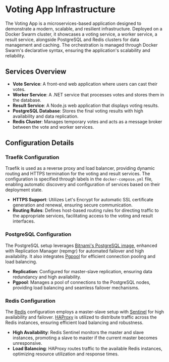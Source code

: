 # Voting App Infrastructure
The Voting App is a microservices-based application designed to demonstrate a modern, scalable, and resilient infrastructure. Deployed on a Docker Swarm cluster, it showcases a voting service, a worker service, a result service, alongside PostgreSQL and Redis clusters for data management and caching. The orchestration is managed through Docker Swarm's declarative syntax, ensuring the application's scalability and reliability.

## Services Overview
-  **Vote Service**: A front-end web application where users can cast their votes.
-  **Worker Service**: A .NET service that processes votes and stores them in the database.
-  **Result Service**: A Node.js web application that displays voting results.
-  **PostgreSQL Database**: Stores the final voting results with high availability and data replication.
-  **Redis Cluster**: Manages temporary votes and acts as a message broker between the vote and worker services.

## Configuration Details

### Traefik Configuration
Traefik is used as a reverse proxy and load balancer, providing dynamic routing and HTTPS termination for the voting and result services. The configuration is specified through labels in the `docker-compose.yml` file, enabling automatic discovery and configuration of services based on their deployment state.

-  **HTTPS Support**: Utilizes Let's Encrypt for automatic SSL certificate generation and renewal, ensuring secure communication.
-  **Routing Rules**: Defines host-based routing rules for directing traffic to the appropriate services, facilitating access to the voting and result interfaces.
### PostgreSQL Configuration
The PostgreSQL setup leverages [Bitnami's PostgreSQL image](https://github.com/bitnami/containers/tree/main/bitnami/postgresql-repmgr), enhanced with Replication Manager (repmgr) for automated failover and high availability. It also integrates [Pgpool](https://github.com/bitnami/containers/tree/main/bitnami/pgpool) for efficient connection pooling and load balancing.

-  **Replication**: Configured for master-slave replication, ensuring data redundancy and high availability.
-  **Pgpool**: Manages a pool of connections to the PostgreSQL nodes, providing load balancing and seamless failover mechanisms.

### Redis Configuration
The [Redis](https://github.com/bitnami/containers/tree/main/bitnami/redis) configuration employs a master-slave setup with [Sentinel](https://github.com/bitnami/containers/tree/main/bitnami/redis-sentinel) for high availability and failover. [HAProxy](https://hub.docker.com/_/haproxy) is utilized to distribute traffic across the Redis instances, ensuring efficient load balancing and robustness.

-  **High Availability**: Redis Sentinel monitors the master and slave instances, promoting a slave to master if the current master becomes unresponsive.
-  **Load Balancing**: HAProxy routes traffic to the available Redis instances, optimizing resource utilization and response times.
